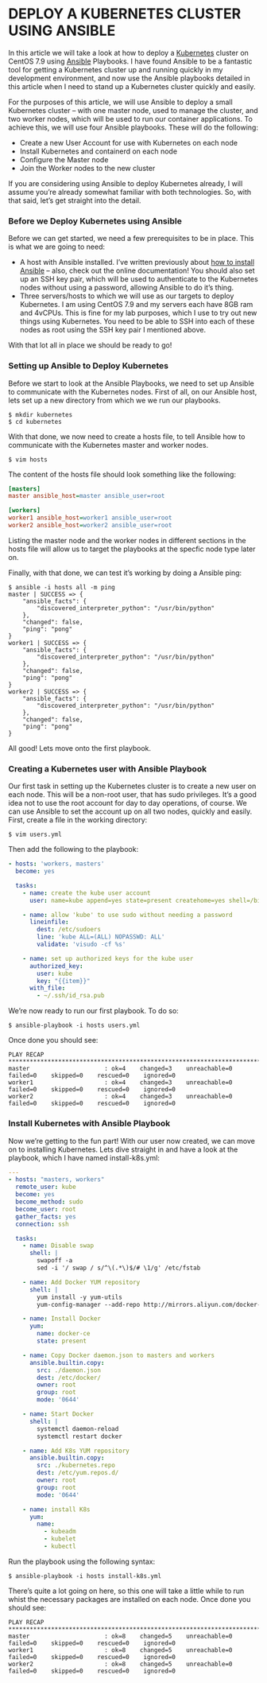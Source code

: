 # DEPLOY A KUBERNETES CLUSTER USING ANSIBLE

In this article we will take a look at how to deploy a [Kubernetes](https://kubernetes.io/) cluster on CentOS 7.9 using [Ansible](https://www.ansible.com/) Playbooks. I have found Ansible to be a fantastic tool for getting a Kubernetes cluster up and running quickly in my development environment, and now use the Ansible playbooks detailed in this article when I need to stand up a Kubernetes cluster quickly and easily.

For the purposes of this article, we will use Ansible to deploy a small Kubernetes cluster – with one master node, used to manage the cluster, and two worker nodes, which will be used to run our container applications. To achieve this, we will use four Ansible playbooks. These will do the following:

- Create a new User Account for use with Kubernetes on each node
- Install Kubernetes and containerd on each node
- Configure the Master node
- Join the Worker nodes to the new cluster

If you are considering using Ansible to deploy Kubernetes already, I will assume you’re already somewhat familiar with both technologies. So, with that said, let’s get straight into the detail.

### Before we Deploy Kubernetes using Ansible

Before we can get started, we need a few prerequisites to be in place. This is what we are going to need:

- A host with Ansible installed. I’ve written previously about [how to install Ansible](https://buildvirtual.net/installing-and-configuring-ansible-on-centos/) – also, check out the online documentation! You should also set up an SSH key pair, which will be used to authenticate to the Kubernetes nodes without using a password, allowing Ansible to do it’s thing.
- Three servers/hosts to which we will use as our targets to deploy Kubernetes. I am using CentOS 7.9 and my servers each have 8GB ram and 4vCPUs. This is fine for my lab purposes, which I use to try out new things using Kubernetes. You need to be able to SSH into each of these nodes as root using the SSH key pair I mentioned above.

With that lot all in place we should be ready to go!

### Setting up Ansible to Deploy Kubernetes

Before we start to look at the Ansible Playbooks, we need to set up Ansible to communicate with the Kubernetes nodes. First of all, on our Ansible host, lets set up a new directory from which we we run our playbooks.

```shell
$ mkdir kubernetes
$ cd kubernetes
```

With that done, we now need to create a hosts file, to tell Ansible how to communicate with the Kubernetes master and worker nodes.

```shell
$ vim hosts
```

The content of the hosts file should look something like the following:

```ini
[masters]
master ansible_host=master ansible_user=root

[workers]
worker1 ansible_host=worker1 ansible_user=root
worker2 ansible_host=worker2 ansible_user=root
```

Listing the master node and the worker nodes in different sections in the hosts file will allow us to target the playbooks at the specfic node type later on.

Finally, with that done, we can test it’s working by doing a Ansible ping:

```shell
$ ansible -i hosts all -m ping
master | SUCCESS => {
    "ansible_facts": {
        "discovered_interpreter_python": "/usr/bin/python"
    },
    "changed": false,
    "ping": "pong"
}
worker1 | SUCCESS => {
    "ansible_facts": {
        "discovered_interpreter_python": "/usr/bin/python"
    },
    "changed": false,
    "ping": "pong"
}
worker2 | SUCCESS => {
    "ansible_facts": {
        "discovered_interpreter_python": "/usr/bin/python"
    },
    "changed": false,
    "ping": "pong"
}
```

All good! Lets move onto the first playbook.

### Creating a Kubernetes user with Ansible Playbook

Our first task in setting up the Kubernetes cluster is to create a new user on each node. This will be a non-root user, that has sudo privileges. It’s a good idea not to use the root account for day to day operations, of course. We can use Ansible to set the account up on all two nodes, quickly and easily. First, create a file in the working directory:

```shell
$ vim users.yml
```

Then add the following to the playbook:

```yaml
- hosts: 'workers, masters'
  become: yes

  tasks:
    - name: create the kube user account
      user: name=kube append=yes state=present createhome=yes shell=/bin/bash

    - name: allow 'kube' to use sudo without needing a password
      lineinfile:
        dest: /etc/sudoers
        line: 'kube ALL=(ALL) NOPASSWD: ALL'
        validate: 'visudo -cf %s'

    - name: set up authorized keys for the kube user
      authorized_key: 
        user: kube
        key: "{{item}}"
      with_file:
        - ~/.ssh/id_rsa.pub
```

We’re now ready to run our first playbook. To do so:

```shell
$ ansible-playbook -i hosts users.yml
```
Once done you should see:
```
PLAY RECAP *****************************************************************************************************
master                     : ok=4    changed=3    unreachable=0    failed=0    skipped=0    rescued=0    ignored=0
worker1                    : ok=4    changed=3    unreachable=0    failed=0    skipped=0    rescued=0    ignored=0
worker2                    : ok=4    changed=3    unreachable=0    failed=0    skipped=0    rescued=0    ignored=0
```

### Install Kubernetes with Ansible Playbook

Now we’re getting to the fun part! With our user now created, we can move on to installing Kubernetes. Lets dive straight in and have a look at the playbook, which I have named install-k8s.yml:

```yaml
---
- hosts: "masters, workers"
  remote_user: kube
  become: yes
  become_method: sudo
  become_user: root
  gather_facts: yes
  connection: ssh

  tasks:
    - name: Disable swap
      shell: |
        swapoff -a
        sed -i '/ swap / s/^\(.*\)$/# \1/g' /etc/fstab

    - name: Add Docker YUM repository
      shell: |
        yum install -y yum-utils
        yum-config-manager --add-repo http://mirrors.aliyun.com/docker-ce/linux/centos/docker-ce.repo

    - name: Install Docker
      yum:
        name: docker-ce
        state: present

    - name: Copy Docker daemon.json to masters and workers
      ansible.builtin.copy:
        src: ./daemon.json
        dest: /etc/docker/
        owner: root
        group: root
        mode: '0644'

    - name: Start Docker
      shell: |
        systemctl daemon-reload
        systemctl restart docker

    - name: Add K8s YUM repository
      ansible.builtin.copy:
        src: ./kubernetes.repo
        dest: /etc/yum.repos.d/
        owner: root
        group: root
        mode: '0644'

    - name: install K8s
      yum:
        name:
          - kubeadm
          - kubelet
          - kubectl
```

Run the playbook using the following syntax:

```shell
$ ansible-playbook -i hosts install-k8s.yml
```

There’s quite a lot going on here, so this one will take a little while to run whist the necessary packages are installed on each node. Once done you should see:

```
PLAY RECAP ******************************************************************************************************
master                     : ok=8    changed=5    unreachable=0    failed=0    skipped=0    rescued=0    ignored=0   
worker1                    : ok=8    changed=5    unreachable=0    failed=0    skipped=0    rescued=0    ignored=0   
worker2                    : ok=8    changed=5    unreachable=0    failed=0    skipped=0    rescued=0    ignored=0 
```

